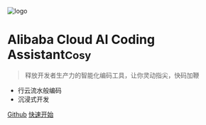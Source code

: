 ![logo](xxx)

# Alibaba Cloud AI Coding Assistant<small>Cosy</small>

> 释放开发者生产力的智能化编码工具，让你灵动指尖，快码加鞭

- 行云流水般编码
- 沉浸式开发

[Github](https://github.com/alibaba-cloud-toolkit/cosy)
[快速开始](zh-cn/quickstart)
